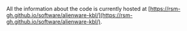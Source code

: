 
All the information about the code is currently hosted at [https://rsm-gh.github.io/software/alienware-kbl/](https://rsm-gh.github.io/software/alienware-kbl/).